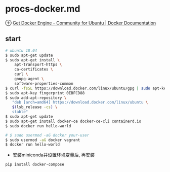 # procs-docker.md
⊕ [Get Docker Engine - Community for Ubuntu | Docker Documentation](https://docs.docker.com/install/linux/docker-ce/ubuntu/)

## start
```sh
# ubuntu 18.04
$ sudo apt-get update
$ sudo apt-get install \
    apt-transport-https \
    ca-certificates \
    curl \
    gnupg-agent \
    software-properties-common
$ curl -fsSL https://download.docker.com/linux/ubuntu/gpg | sudo apt-key add -
$ sudo apt-key fingerprint 0EBFCD88
$ sudo add-apt-repository \
   "deb [arch=amd64] https://download.docker.com/linux/ubuntu \
   $(lsb_release -cs) \
   stable"
$ sudo apt-get update
$ sudo apt-get install docker-ce docker-ce-cli containerd.io
$ sudo docker run hello-world

# $ sudo usermod -aG docker your-user
$ sudo usermod -aG docker vagrant
$ docker run hello-world
```

+ 安装miniconda并设置环境变量后, 再安装

```sh
pip install docker-compose
```

